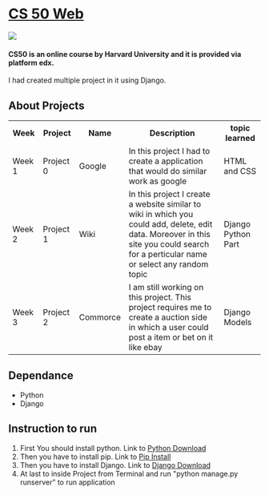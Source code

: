 <h1><a href="https://www.edx.org/course/cs50s-web-programming-with-python-and-javascript">CS 50 Web</a></h1>
<img src="https://www.google.com/url?sa=i&url=https%3A%2F%2Fgithub.com%2FAkshayKumar007%2FCS50Web&psig=AOvVaw2uP56eFv585uPlV8HQlu2d&ust=1631707533533000&source=images&cd=vfe&ved=0CAsQjRxqFwoTCIDapMO2_vICFQAAAAAdAAAAABAD">
<h4>
CS50 is an online course by Harvard University and it is provided via platform edx.<br>
</h4>
I had created multiple project in it using Django.

## About Projects
<table>
  <tr>
    <th> Week</th><th> Project </th> <th> Name </th> <th> Description </th> <th> topic learned </th>
  </tr>
  <tr>
    <td> Week 1 </td> <td> Project 0 </td> <td> Google </td> <td> In this project I had to create a application that would do similar work as google</td> <td> HTML and CSS </td>
  </tr>
  <tr>
    <td> Week 2 </td> <td> Project 1 </td> <td> Wiki </td> <td> In this project I create a website similar to wiki in which you could add, delete, edit data. Moreover in this site you could search for a perticular name or select any random topic</td> <td> Django Python Part </td>
  </tr>
  <tr>
    <td> Week 3 </td> <td> Project 2 </td> <td> Commorce </td> <td> I am still working on this project. This project requires me to create a auction side in which a user could post a item or bet on it like ebay </td> <td> Django Models </td>
  </tr>

</table>

## Dependance
<ul>
  <li>Python</li>
  <li>Django</li>
 </ul>

## Instruction to run
<ol>
  <li>First You should install python. Link to <a href="https://www.python.org/downloads/">Python Download</a></li>
  <li>Then you have to install pip. Link to <a href="https://pip.pypa.io/en/stable/cli/pip_install/">Pip Install</a></li>
  <li>Then you have to install Django. Link to <a href="https://https://www.djangoproject.com/download/">Django Download</a></li>
  <li> At last to inside Project from Terminal and run "python manage.py runserver" to run application</li>
  
 </ol>
